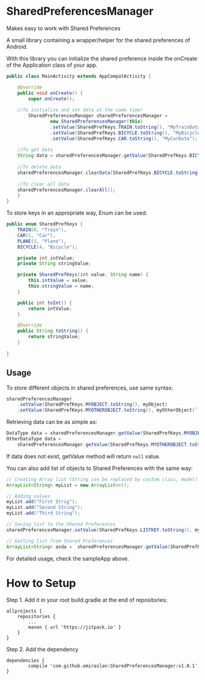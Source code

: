 # SharedPreferencesManager

Makes easy to work with Shared Preferences


A small library containing a wrapper/helper for the shared preferences of Android.

With this library you can initialize the shared preference inside the onCreate of the Application class of your app.

```Java
public class MainActivity extends AppCompatActivity {

    @Override
    public void onCreate() {
        super.onCreate();
	
	//To initialize and set data at the same time!
        SharedPreferencesManager sharedPreferencesManager = 
                new SharedPreferencesManager(this)
                .setValue(SharedPrefKeys.TRAIN.toString(), "MyTrainData")
                .setValue(SharedPrefKeys.BICYCLE.toString(), "MyBicycleData")
                .setValue(SharedPrefKeys.CAR.toString(), "MyCarData");
		
	//To get data
	String data = sharedPreferencesManager.getValue(SharedPrefKeys.BICYCLE.toString(), String.class);
	
	//To delete data
	sharedPreferencesManager.clearData(SharedPrefKeys.BICYCLE.toString());
	
	//To clear all data
	sharedPreferencesManager.clearAll();
    }
}
```


To store keys in an appropriate way, Enum can be used:
````Java
public enum SharedPrefKeys {
    TRAIN(0, "Train"),
    CAR(1, "Car"),
    PLANE(3, "Plane"),
    BICYCLE(4, "Bicycle");

    private int intValue;
    private String stringValue;

    private SharedPrefKeys(int value, String name) {
        this.intValue = value;
        this.stringValue = name;
    }

    public int toInt() {
        return intValue;
    }

    @Override
    public String toString() {
        return stringValue;
    }
    
}
````

## Usage

To store different objects in shared preferences, use same syntax:

````Java
sharedPreferencesManager
	.setValue(SharedPrefKeys.MYOBJECT.toString(), myObject)
	.setValue(SharedPrefKeys.MYOTHEROBJECT.toString(), myOtherObject)`
 ````
 
Retrieving data can be as simple as:

````Java
DataType data = sharedPreferencesManager.getValue(SharedPrefKeys.MYOBJECT.toString(), DataType.class);
OtherDataType data = 
	sharedPreferencesManager.getValue(SharedPrefKeys.MYOTHEROBJECT.toString(), OtherDataType.class);
````
If data does not exist, getValue method will return `null` value.

You can also add list of objects to Shared Preferences with the same way:

````Java
// Creating Array list (String can be replaced by custom class, model)
ArrayList<String> myList = new ArrayList<>();

// Adding values
myList.add("First Strig");
myList.add("Second String");
myList.add("Third String");

// Saving list to the Shared Preferences
sharedPreferencesManager.setValue(SharedPrefKeys.LISTKEY.toString(), myList);

// Getting list from Shared Preferences
ArrayList<String> asda =  sharedPreferencesManager.getValue(SharedPrefKeys.LISTKEY.toString(), ArrayList.class);
````

For detailed usage, check the sampleApp above.

# How to Setup
Step 1. Add it in your root build.gradle at the end of repositories:

	allprojects {
		repositories {
			...
			maven { url 'https://jitpack.io' }
		}
	}
  
Step 2. Add the dependency

	dependencies {
	        compile 'com.github.emiraslan:SharedPreferencesManager:v1.0.1'
	}
